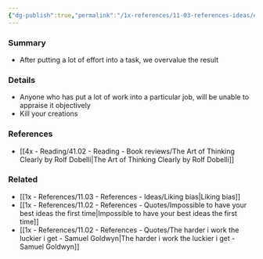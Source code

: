 ```yaml
---
{"dg-publish":true,"permalink":"/1x-references/11-03-references-ideas/effort-justification/","title":"Effort justification"}
---
```



### Summary
- After putting a lot of effort into a task, we overvalue the result

### Details
- Anyone who has put a lot of work into a particular job, will be unable to appraise it objectively
- Kill your creations

### References
- [[4x - Reading/41.02 - Reading - Book reviews/The Art of Thinking Clearly by Rolf Dobelli\|The Art of Thinking Clearly by Rolf Dobelli]]

### Related
- [[1x - References/11.03 - References - Ideas/Liking bias\|Liking bias]]
- [[1x - References/11.02 - References - Quotes/Impossible to have your best ideas the first time\|Impossible to have your best ideas the first time]]
- [[1x - References/11.02 - References - Quotes/The harder i work the luckier i get - Samuel Goldwyn\|The harder i work the luckier i get - Samuel Goldwyn]]
